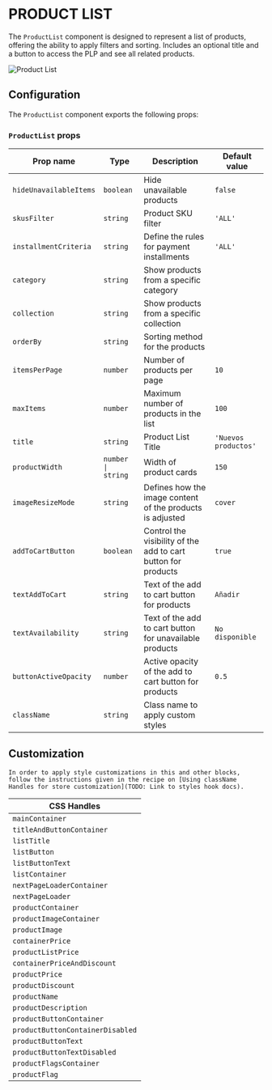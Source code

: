 # PRODUCT LIST

The `ProductList` component is designed to represent a list of products, offering the ability to apply filters and sorting. Includes an optional title and a button to access the PLP and see all related products.

![Product List](./product-list.gif)

## Configuration

The `ProductList` component exports the following props:

### `ProductList` props

| Prop name    | Type            | Description    | Default value                                                                                                                               |
| ------------ | --------------- | --------------------------------------------------------------------------------------------------------------------------------------------- | ---------- |
| `hideUnavailableItems`      | `boolean`       | Hide unavailable products         |    `false`     |
| `skusFilter`      | `string`       | Product SKU filter         |   `'ALL'`      |
| `installmentCriteria`      | `string`       | Define the rules for payment installments         |    `'ALL'`     |
| `category`      | `string`       | Show products from a specific category        |         |
| `collection`      | `string`       | Show products from a specific collection         |         |
| `orderBy`      | `string`       | Sorting method for the products         |         |
| `itemsPerPage`      | `number`       | Number of products per page         |    `10`     |
| `maxItems`      | `number`       | Maximum number of products in the list        |    `100`     |
| `title`      | `string`       | Product List Title         |   `'Nuevos productos'`      |
| `productWidth`      | `number \| string`       | Width of product cards         | `150`        |
| `imageResizeMode`      | `string`       | Defines how the image content of the products is adjusted        | `cover`        |
| `addToCartButton`      | `boolean`       | Control the visibility of the add to cart button for products       | `true`        |
| `textAddToCart`      | `string`       | Text of the add to cart button for products          | `Añadir`        |
| `textAvailability`      | `string`       | Text of the add to cart button for  unavailable products        | `No disponible`        |
| `buttonActiveOpacity`      | `number`       | Active opacity of the add to cart button for products         |    `0.5`    |
| `className`      | `string`       | Class name to apply custom styles         |         |



## Customization

`In order to apply style customizations in this and other blocks, follow the instructions given in the recipe on [Using className Handles for store customization](TODO: Link to styles hook docs).`

| CSS Handles |
| ----------- |
| `mainContainer` |
| `titleAndButtonContainer` |
| `listTitle` |
| `listButton` |
| `listButtonText` |
| `listContainer` |
| `nextPageLoaderContainer` |
| `nextPageLoader` |
| `productContainer` |
| `productImageContainer` |
| `productImage` |
| `containerPrice` |
| `productListPrice` |
| `containerPriceAndDiscount` |
| `productPrice` |
| `productDiscount` |
| `productName` |
| `productDescription` |
| `productButtonContainer` |
| `productButtonContainerDisabled` |
| `productButtonText` |
| `productButtonTextDisabled` |
| `productFlagsContainer` |
| `productFlag` |
